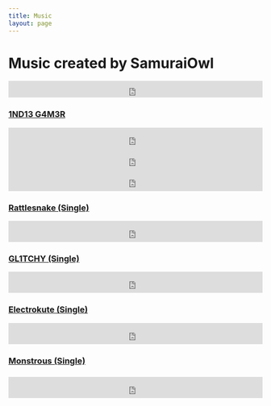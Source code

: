 ```yaml
---
title: Music
layout: page
---
```

<h1>Music created by SamuraiOwl</h1>
<iframe scrolling="no" style="border: 0;width: 100%;height: 33px;" src="https://bandcamp.com/band_follow_button_classic/783609325"></iframe>

<h3><a href="https://samuraiowl.bandcamp.com/album/1nd13-g4m3r">1ND13 G4M3R</a></h3>
<iframe style="border: 0; width: 100%; height: 42px;" src="https://bandcamp.com/EmbeddedPlayer/album=2263487239/size=small/bgcol=333333/linkcol=0f91ff/artwork=none/track=3032606155/transparent=true/" seamless><a href="http://samuraiowl.bandcamp.com/album/1nd13-g4m3r">1ND13 G4M3R by SamuraiOwl</a></iframe>
<iframe style="border: 0; width: 100%; height: 42px;" src="https://bandcamp.com/EmbeddedPlayer/album=2263487239/size=small/bgcol=333333/linkcol=0f91ff/artwork=none/track=3158598149/transparent=true/" seamless><a href="http://samuraiowl.bandcamp.com/album/1nd13-g4m3r">1ND13 G4M3R by SamuraiOwl</a></iframe>
<iframe style="border: 0; width: 100%; height: 42px;" src="https://bandcamp.com/EmbeddedPlayer/album=2263487239/size=small/bgcol=333333/linkcol=0f91ff/artwork=none/track=3309931063/transparent=true/" seamless><a href="http://samuraiowl.bandcamp.com/album/1nd13-g4m3r">1ND13 G4M3R by SamuraiOwl</a></iframe>

<h3><a href="https://samuraiowl.bandcamp.com/album/rattlesnake-single">Rattlesnake (Single)</a></h3>
<iframe style="border: 0; width: 100%; height: 42px;" src="https://bandcamp.com/EmbeddedPlayer/album=3983529079/size=small/bgcol=333333/linkcol=0f91ff/artwork=none/artwork=none/track=2642138567/transparent=true/" seamless><a href="http://samuraiowl.bandcamp.com/album/rattlesnake-single">Rattlesnake (Single) by Samurai Owl</a></iframe>

<h3><a href="https://samuraiowl.bandcamp.com/album/gl1tchy-single">GL1TCHY (Single)</a></h3>
<iframe style="border: 0; width: 100%; height: 42px;" src="https://bandcamp.com/EmbeddedPlayer/album=250055873/size=small/bgcol=333333/linkcol=0f91ff/artwork=none/transparent=true/" seamless><a href="http://samuraiowl.bandcamp.com/album/gl1tchy-single">GL1TCHY (Single) by Samurai Owl</a></iframe>

<h3><a href="https://samuraiowl.bandcamp.com/album/electrokute-single">Electrokute (Single)</a></h3>
<iframe style="border: 0; width: 100%; height: 42px;" src="https://bandcamp.com/EmbeddedPlayer/album=2908127948/size=small/bgcol=333333/linkcol=0f91ff/artwork=none/.transparent=true/" seamless><a href="http://samuraiowl.bandcamp.com/album/electrokute-single">Electrokute (Single) by Samurai Owl</a></iframe>

<h3><a href="https://samuraiowl.bandcamp.com/album/monstrous-single">Monstrous (Single)</a><h3>
<iframe style="border: 0; width: 100%; height: 42px;" src="https://bandcamp.com/EmbeddedPlayer/album=1126168699/size=small/bgcol=333333/linkcol=0f91ff/artwork=none/transparent=true/" seamless><a href="http://samuraiowl.bandcamp.com/album/monstrous-single">Monstrous (Single) by Samurai Owl</a></iframe>
